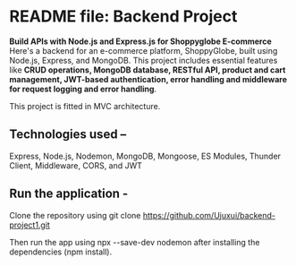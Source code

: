 # README file: Backend Project

**Build APIs with Node.js and Express.js for Shoppyglobe E-commerce**
Here's a backend for an e-commerce platform, ShoppyGlobe, built using Node.js, Express, and MongoDB. 
This project includes essential features like **CRUD operations, MongoDB database, RESTful API, product and cart management, JWT-based authentication, error handling and middleware for request logging and error handling**.

This project is fitted in MVC architecture.

## Technologies used – 
Express, Node.js, Nodemon, MongoDB, Mongoose, ES Modules, Thunder Client, Middleware, CORS, and JWT

## Run the application -
Clone the repository using git clone https://github.com/Ujuxui/backend-project1.git

Then run the app using npx --save-dev nodemon after installing the dependencies (npm install).
